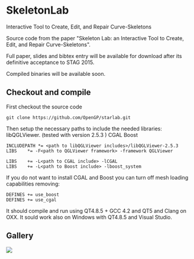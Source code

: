 # SkeletonLab
Interactive Tool to Create, Edit, and Repair Curve-Skeletons

Source code from the paper "Skeleton Lab: an Interactive Tool to Create, Edit, and Repair Curve-Skeletons".

Full paper, slides and bibtex entry will be available for download after its definitive acceptance to STAG 2015.

Compiled binaries will be available soon.


## Checkout and compile
First checkout the source code

```
git clone https://github.com/OpenGP/starlab.git
```

Then setup the necessary paths to include the needed libraries:
libQGLViewer. (tested with version 2.5.3 )
CGAL
Boost

```
INCLUDEPATH *= <path to libQGLViewer includes>/libQGLViewer-2.5.3
LIBS    *= -F<path to QGLViewer framework> -framework QGLViewer

LIBS    += -L<path to CGAL include> -lCGAL
LIBS    += -L<path to Boost include> -lboost_system
```

If you do not want to install CGAL and Boost you can turn off mesh loading capabilities removing:
```
DEFINES += use_boost
DEFINES += use_cgal
```

It should compile and run using QT4.8.5 + GCC 4.2 and QT5 and Clang on OXX. It sould work also on Windows with QT4.8.5 and Visual Studio.

## Gallery
![](http://francescousai.info/assets/img/portfolio/skel_lab.png)
